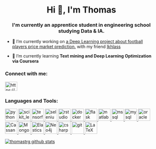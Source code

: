 <h1 align="center">Hi 👋, I'm Thomas</h1>
<h3 align="center">I'm currently an apprentice student in engineering school studying Data & IA.</h3>

- 🔭 I’m currently working on [a Deep Learning project about football players price market prediction.](https://github.com/thomastrg/Price_prediction_football_players) with my friend [Ikhlass](https://github.com/ikhlo)

- 🌱 I’m currently learning **Text mining and Deep Learning Optimization via Coursera**

<h3 align="left">Connect with me:</h3>
<p align="left">
<a href="https://www.linkedin.com/in/thomas-trang100/" target="blank"><img align="center" src="https://cdn.jsdelivr.net/npm/simple-icons@3.0.1/icons/linkedin.svg" alt="https://www.linkedin.com/in/thomas-trang100/" height="30" width="40" /></a> 
</p>

<h3 align="left">Languages and Tools:</h3>
<p align="left"> 
 <a href="https://www.python.org" target="_blank"> <img src="https://upload.wikimedia.org/wikipedia/commons/thumb/c/c3/Python-logo-notext.svg/768px-Python-logo-notext.svg.png" alt="python" width="40" height="40"/> </a> 
 <a href="https://scikit-learn.org/" target="_blank"> <img src="https://upload.wikimedia.org/wikipedia/commons/0/05/Scikit_learn_logo_small.svg" alt="scikit_learn" width="40" height="40"/> </a> 
  <a href="https://www.tensorflow.org/?hl=fr" target="_blank"> <img src="https://res-4.cloudinary.com/crunchbase-production/image/upload/c_lpad,h_256,w_256,f_auto,q_auto:eco/i1sxyymqcjhmxhz0xhaw" alt="tensorflow" width="40" height="40"/> </a> 
 <a href="https://www.selenium.dev" target="_blank"> <img src="https://raw.githubusercontent.com/detain/svg-logos/780f25886640cef088af994181646db2f6b1a3f8/svg/selenium-logo.svg" alt="selenium" width="40" height="40"/> </a>
 <a href="https://www.r-project.org/" target="_blank"> <img src="https://i1.wp.com/datarockie.com/wp-content/uploads/2019/04/RSTUDIO-LOGO.png?ssl=1" alt="rstudio" width="40" height="40"/> </a>
 <a href="https://www.docker.com/" target="_blank"> <img src="https://blog.engineering.publicissapient.fr/wp-content/uploads/2016/04/docker.png" alt="docker" width="40" height="40"/> </a> 
 <a href="https://flask.palletsprojects.com/" target="_blank"> <img src="https://www.vectorlogo.zone/logos/pocoo_flask/pocoo_flask-icon.svg" alt="flask" width="40" height="40"/> </a>
 <a href="https://www.mathworks.com/" target="_blank"> <img src="https://raw.githubusercontent.com/simple-icons/simple-icons/master/icons/mathworks.svg" alt="matlab" width="40" height="40"/> </a>
 <a href="https://www.microsoft.com/en-us/sql-server" target="_blank"> <img src="https://cdn.worldvectorlogo.com/logos/microsoft-sql-server.svg" alt="mssql" width="40" height="40"/> </a> 
 <a href="https://www.mysql.com/" target="_blank"> <img src="https://www.ideematic.com/wp-content/uploads/2018/02/mysql.png" alt="mysql" width="40" height="40"/> </a> 
 <a href="https://www.oracle.com/" target="_blank"> <img src="https://cdn.iconscout.com/icon/free/png-256/oracle-226044.png" alt="oracle" width="40" height="40"/> </a> 
<a href="https://cassandra.apache.org/" target="_blank"> <img src="https://cdn.iconscout.com/icon/free/png-256/cassandra-282570.png" alt="Cassandra" width="40" height="40"/> </a> 
 <a href="https://cassandra.apache.org/" target="_blank"> <img src="https://cdn.icon-icons.com/icons2/2415/PNG/512/mongodb_plain_wordmark_logo_icon_146423.png" alt="MongoDB" width="40" height="40"/> </a> 
 <a href="https://cassandra.apache.org/" target="_blank"> <img src="http://www.smile.eu/sites/default/files/styles/picture_news_technology/public/2017-08/elastic.png?itok=x98WjZPg" alt="Elasticsearch" width="40" height="40"/> </a> 
  <a href="https://cassandra.apache.org/" target="_blank"> <img src="https://www.toulousejug.org/images/2012-06-08-nosql-neo4j/neo4j.png" alt="Neo4j" width="40" height="40"/> </a> 
  <a href="https://www.w3schools.com/cs/" target="_blank"> <img src="https://blog.cellenza.com/wp-content/uploads/2017/02/CSharpLogo.png" alt="csharp" width="40" height="40"/> </a> 
 <a href="https://git-scm.com/" target="_blank"> <img src="https://www.vectorlogo.zone/logos/git-scm/git-scm-icon.svg" alt="git" width="40" height="40"/> </a> 
 <a href="https://fr.overleaf.com/" target="_blank"> <img src="https://is2-ssl.mzstatic.com/image/thumb/Purple113/v4/00/b7/20/00b72048-068f-6952-63be-6b3afae80cbf/source/256x256bb.jpg" alt="LaTeX" width="40" height="40"/> </a>  
  </p>

[![thomastrg github stats](https://github-readme-stats.vercel.app/api?username=thomastrg)](https://github.com/thomastrg/github-readme-stats)
